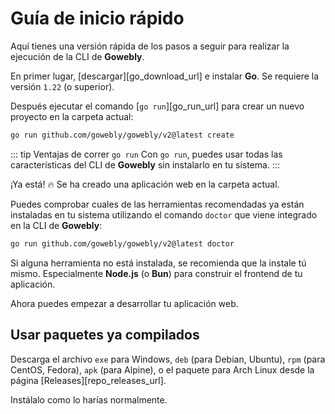 # Guía de inicio rápido

Aquí tienes una versión rápida de los pasos a seguir para realizar la ejecución de la CLI de **Gowebly**.

<!--@include: ../../parts/es/block_cant-find-answer.md-->

En primer lugar, [descargar][go_download_url] e instalar **Go**. Se requiere la versión `1.22` (o superior).

Después ejecutar el comando [`go run`][go_run_url] para crear un nuevo proyecto en la carpeta actual:

``` bash
go run github.com/gowebly/gowebly/v2@latest create
```

::: tip Ventajas de correr `go run`
Con `go run`, puedes usar todas las características del CLI de **Gowebly** sin instalarlo en tu sistema.
:::

¡Ya está! :fire: Se ha creado una aplicación web en la carpeta actual.

Puedes comprobar cuales de las herramientas recomendadas ya están instaladas en tu sistema utilizando el comando `doctor` que viene integrado en la CLI de **Gowebly**:

``` bash
go run github.com/gowebly/gowebly/v2@latest doctor
```

Si alguna herramienta no está instalada, se recomienda que la instale tú mismo. Especialmente **Node.js** (o **Bun**) para construir el frontend de tu aplicación.

Ahora puedes empezar a desarrollar tu aplicación web.

## Usar paquetes ya compilados

Descarga el archivo `exe` para Windows, `deb` (para Debian, Ubuntu), `rpm` (para CentOS, Fedora), `apk` (para Alpine), o el paquete para Arch Linux desde la página [Releases][repo_releases_url].

Instálalo como lo harías normalmente.

<!--@include: ../../parts/links.md-->